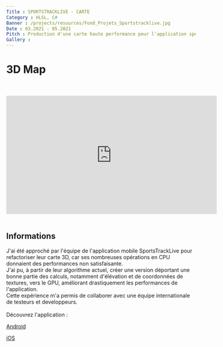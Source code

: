 ```yaml
---
Title : SPORTSTRACKLIVE - CARTE
Category : HLSL, C#
Banner : /projects/resources/Fond_Projets_Sportstracklive.jpg
Date : 03.2021 - 05.2021
Pitch : Production d'une carte haute performance pour l'application sportive mobile SportsTrackLive
Gallery : 
---
```



# 3D Map 
<br>
<br>
<iframe width="560" height="315" src="https://www.youtube.com/embed/liqNrcKQsOM?si=Ja0frDJy5UDfJ5Yo" title="YouTube video player" frameborder="0" allow="accelerometer; autoplay; clipboard-write; encrypted-media; gyroscope; picture-in-picture; web-share" allowfullscreen style="display:block; margin:auto;"></iframe>
<br>

## Informations
J'ai été approché par l'équipe de l'application mobile SportsTrackLive pour refactoriser leur carte 3D, car ses nombreuses opérations en CPU donnaient des performances non satisfaisante. <br>
J'ai pu, à partir de leur algorithme actuel, créer une version déportant une bonne partie des calculs, notamment d'élévation et de coordonnées de textures, vers le GPU, améliorant drastiquement les performances de l'application.<br>
Cette expérience m'a permis de collaborer avec une équipe internationale de testeurs et developpeurs.
<br><br>
Découvrez l'application : <br>
<div class="project-button-container">

<a class="py-2 px-3 ms-auto me-3 project-button" href="https://play.google.com/store/apps/details?id=com.sportstracklive.android.ui.activity.unity&hl=fr&gl=US">Android</a>

<a class="py-2 px-3 me-auto ms-3 project-button" href="https://apps.apple.com/fr/app/sportstracklive-unity/id1604863223">iOS</a>

<div>